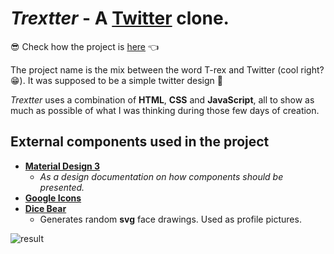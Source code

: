 # _Trextter_ - A [Twitter](twitter.com) clone.

😎 Check how the project is [here](https://lucianosimoni.github.io/html-twitter-challenge/) 👈

The project name is the mix between the word T-rex and Twitter (cool right? 😁).
It was supposed to be a simple twitter design 🙂

_Trextter_ uses a combination of **HTML**, **CSS** and **JavaScript**, all to show as much as possible of what I was thinking during those few days of creation.

## External components used in the project

- [**Material Design 3**](https://m3.material.io/)
  - _As a design documentation on how components should be presented._
- [**Google Icons**](https://fonts.google.com/icons)
- [**Dice Bear**](https://avatars.dicebear.com/)
  - Generates random **svg** face drawings. Used as profile pictures.

![result](result.gif)
